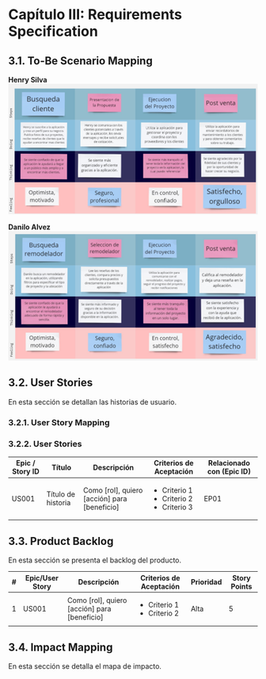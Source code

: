 # Capítulo III: Requirements Specification

## 3.1. To-Be Scenario Mapping

**Henry Silva**
![ToBeHenry](/assets/img/chapter-III/ToBeHenry.jpg)

**Danilo Alvez**
![ToBeDanilo](/assets/img/chapter-III/ToBeDanilo.jpg)

## 3.2. User Stories

En esta sección se detallan las historias de usuario.

### 3.2.1. User Story Mapping

### 3.2.2. User Stories

<table>
    <thead>
        <tr>
            <th>Epic / Story ID</th>
            <th>Título</th>
            <th>Descripción</th>
            <th>Criterios de Aceptación</th>
            <th>Relacionado con (Epic ID)</th>
        </tr>
    </thead>
    <tbody>
        <tr>
            <td>US001</td>
            <td>Título de historia</td>
            <td>Como [rol], quiero [acción] para [beneficio]</td>
            <td>
                <ul>
                    <li>Criterio 1</li>
                    <li>Criterio 2</li>
                    <li>Criterio 3</li>
                </ul>
            </td>
            <td>EP01</td>
        </tr>
    </tbody>
</table>

## 3.3. Product Backlog

En esta sección se presenta el backlog del producto.

<table>
    <thead>
        <tr>
            <th>#</th>
            <th>Epic/User Story</th>
            <th>Descripción</th>
            <th>Criterios de Aceptación</th>
            <th>Prioridad</th>
            <th>Story Points</th>
        </tr>
    </thead>
    <tbody>
        <tr>
            <td>1</td>
            <td>US001</td>
            <td>Como [rol], quiero [acción] para [beneficio]</td>
            <td>
                <ul>
                    <li>Criterio 1</li>
                    <li>Criterio 2</li>
                </ul>
            </td>
            <td>Alta</td>
            <td>5</td>
        </tr>
    </tbody>
</table>

## 3.4. Impact Mapping

En esta sección se detalla el mapa de impacto.